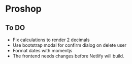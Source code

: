 # Proshop

## To DO

- Fix calculations to render 2 decimals
- Use bootstrap modal for confirm dialog on delete user
- Format dates with momentjs
- The frontend needs changes before Netlify will build.

